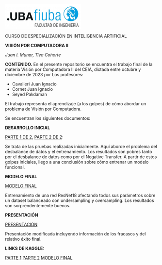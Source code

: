 <img src="https://github.com/hernancontigiani/ceia_memorias_especializacion/raw/master/Figures/logoFIUBA.jpg" width="250" align="center">

CURSO DE ESPECIALIZACIÓN EN INTELIGENCIA ARTIFICIAL

**VISIÓN POR COMPUTADORA II**

*Juan I. Munar, 11va Cohorte*

**CONTENIDO.** En el presente repositorio se encuentra el trabajo final de la materia Visión por Computadora II del CEIA, dictada entre octubre y diciembre de 2023 por Los profesores:
- Cavalieri Juan Ignacio
- Cornet Juan Ignacio
- Seyed Pakdaman

El trabajo representa el aprendizaje (a los golpes) de cómo abordar un problema de Visión por Computadora.

Se encuentran los siguientes documentos:

**DESARROLLO INICIAL** 

[PARTE 1 DE 2](https://github.com/juanimunar/CEIA_VC2_MUNAR/blob/main/tf-vpc2-munar-parte-1.ipynb), [PARTE 2 DE 2](https://github.com/juanimunar/CEIA_VC2_MUNAR/blob/main/tf-vpc2-munar-parte-2.ipynb):

Se trata de las pruebas realizadas inicialmente. Aquí aborde el problema del desbalance de datos y el entrenamiento. Los resultados son pobres tanto por el desbalance de datos como por el Negative Transfer. A partir de estos golpes iniciales, llego a una conclusión sobre cómo entrenar un modelo funcional.

**MODELO FINAL**

[MODELO FINAL](https://github.com/juanimunar/CEIA_VC2_MUNAR/blob/main/tf-vpc2-munar-modelo-final.ipynb)

Entrenamiento de una red ResNet18 afectando todos sus parámetros sobre un dataset balanceado con undersampling y oversampling. Los resultados son sorprendentemente buenos.

**PRESENTACIÓN**

[PRESENTACIÓN](https://github.com/juanimunar/CEIA_VC2_MUNAR/blob/main/Presentacion%20SkinCancerHAM10000.pptx)

Presentación modificada incluyendo información de los fracasos y del relativo éxito final.

**LINKS DE KAGGLE:**

[PARTE 1](https://www.kaggle.com/code/jimalt/tf-vpc2-munar-parte-1)
[PARTE 2](https://www.kaggle.com/code/jimalt/tf-vpc2-munar-parte-2)
[MODELO FINAL](https://www.kaggle.com/code/jimalt/tf-vpc2-munar-modelo-final)
